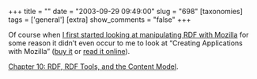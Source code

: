 +++
title = ""
date = "2003-09-29 09:49:00"
slug = "698"
[taxonomies]
tags = ['general']
[extra]
show_comments = "false"
+++

Of course when [I first started looking at manipulating RDF with Mozilla](http://pipthepixie.tripod.com/blog/archive/2003_09_01_blog.html#106250540874039019) for some reason it didn’t even occur to me to look at “Creating Applications with Mozilla” ([buy it](http://www.oreilly.com/catalog/mozilla/) or [read it online](http://books.mozdev.org/)).

[Chapter 10: RDF, RDF Tools, and the Content Model](http://books.mozdev.org/html/mozilla-chp-10.html).
